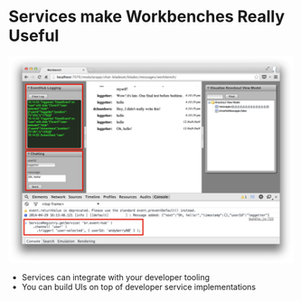 # Services make Workbenches Really Useful

![](/img/messages-workbench-marked.png)

* Services can integrate with your developer tooling
* You can build UIs on top of developer service implementations
